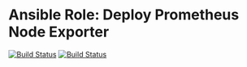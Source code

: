 # Ansible Role: Deploy Prometheus Node Exporter

[![Build Status](https://img.shields.io/endpoint.svg?url=https%3A%2F%2Factions-badge.atrox.dev%2Fdsgnr%2Fansible-role-deploy-node-exporter%2Fbadge&style=flat)](https://actions-badge.atrox.dev/dsgnr/ansible-role-deploy-node-exporter/goto)
[![Build Status](https://travis-ci.org/dsgnr/ansible-role-deploy-node-exporter.svg?branch=master)](https://travis-ci.org/dsgnr/ansible-role-deploy-node-exporter)
